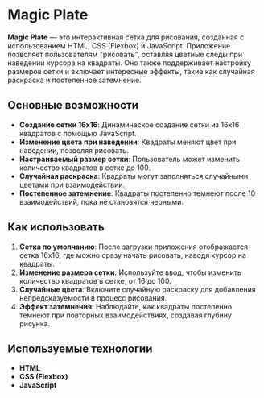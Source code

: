 # Magic Plate

**Magic Plate** — это интерактивная сетка для рисования, созданная с использованием HTML, CSS (Flexbox) и JavaScript. Приложение позволяет пользователям "рисовать", оставляя цветные следы при наведении курсора на квадраты. Оно также поддерживает настройку размеров сетки и включает интересные эффекты, такие как случайная раскраска и постепенное затемнение.

## Основные возможности

- **Создание сетки 16x16**: Динамическое создание сетки из 16x16 квадратов с помощью JavaScript.
- **Изменение цвета при наведении**: Квадраты меняют цвет при наведении, позволяя рисовать.
- **Настраиваемый размер сетки**: Пользователь может изменить количество квадратов в сетке до 100.
- **Случайная раскраска**: Квадраты могут заполняться случайными цветами при взаимодействии.
- **Постепенное затемнение**: Квадраты постепенно темнеют после 10 взаимодействий, пока не становятся черными.

## Как использовать

1. **Сетка по умолчанию**: После загрузки приложения отображается сетка 16x16, где можно сразу начать рисовать, наводя курсор на квадраты.
2. **Изменение размера сетки**: Используйте ввод, чтобы изменить количество квадратов в сетке, от 16 до 100.
3. **Случайные цвета**: Включите случайную раскраску для добавления непредсказуемости в процесс рисования.
4. **Эффект затемнения**: Наблюдайте, как квадраты постепенно темнеют при повторных взаимодействиях, создавая глубину рисунка.

## Используемые технологии

- **HTML**
- **CSS (Flexbox)**
- **JavaScript**


